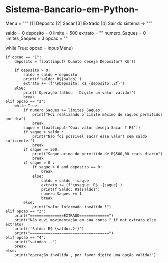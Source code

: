 # Sistema-Bancario-em-Python-

Menu = """
[1] Deposito
[2] Sacar
[3] Extrado 
[4] Sair do sistema 
=> """

saldo = 0 
deposito = 0 
limite = 500 
extrato = ""
numero_Saques = 0 
limites_Saques = 3 
opcao = ""

while True:
    opcao = input(Menu)
    
    if opcao == "1":
        deposito = float(input('Quanto deseja Depositar? R$'))

        if deposito > 0:
            saldo = saldo + deposito 
            print(f'saldo: R${saldo}')
            extrato += (f'\nDeposito: R$ {deposito:.2f}')
        else:
            print('Operação falhou ! Digite um valor válido!')
            break 
    elif opcao == "2":
        while True:
            if numero_Saques >= limites_Saques:
                print("Foi realizando o Limite máximo de saques permitidos por dia")
                break
            saque = float(input("Qual valor deseja Sacar ? R$"))
            if saque > saldo : 
                print("Não foi possivel sacar esse valor! sem saldo suficiente.")
                break
            if saque >= 500:
                print("Saque acima do permitido de R$500,00 reais diario")
                break 
            if saque > 0 :
                if saque > 0 and deposito == 0:
                    break
                else:
                    saldo = saldo - saque 
                    extrato += (f'\nsaque: R$ -{saque}')
                    print(f'Saldo: R${saldo}')
                    numero_Saques += 1 
                    break
            else:
                print("valor Informado inválido !")
    elif opcao == "3":
        print("===============EXTRADO=============") 
        print("Não ouvi movimentação em sua conta." if not extrato else extrato)
        print(f'Saldo: R$ {saldo:.2f}')
        print("===================================")
    elif opcao == "4":
        print("saindoo...")
        break 
    else:
        print("operação inválida , por favor digite uma opção valida!")
